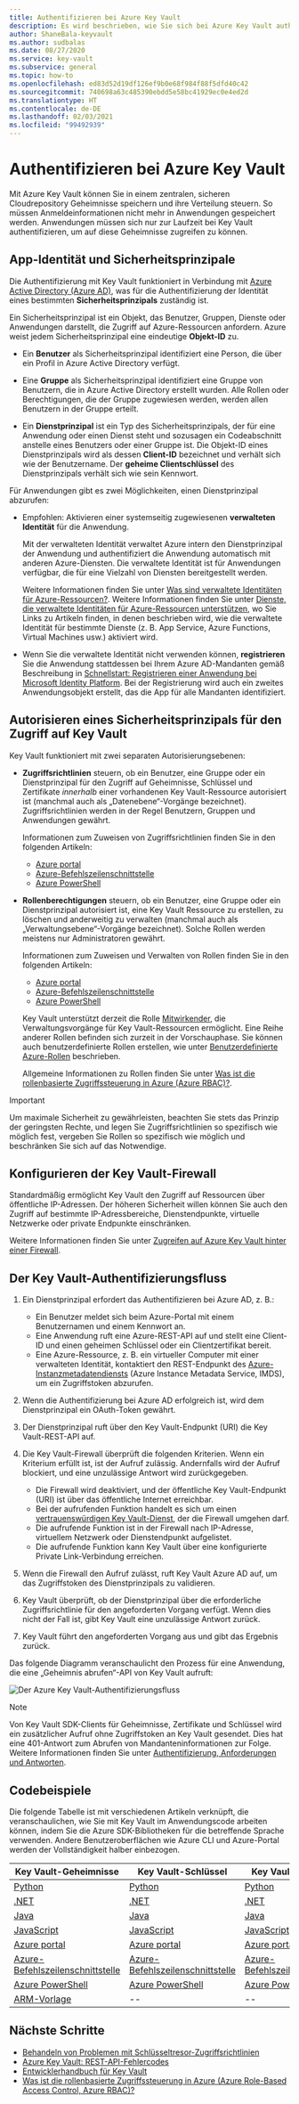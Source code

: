 ```yaml
---
title: Authentifizieren bei Azure Key Vault
description: Es wird beschrieben, wie Sie sich bei Azure Key Vault authentifizieren.
author: ShaneBala-keyvault
ms.author: sudbalas
ms.date: 08/27/2020
ms.service: key-vault
ms.subservice: general
ms.topic: how-to
ms.openlocfilehash: ed83d52d19df126ef9b0e68f984f88f5dfd40c42
ms.sourcegitcommit: 740698a63c485390ebdd5e58bc41929ec0e4ed2d
ms.translationtype: HT
ms.contentlocale: de-DE
ms.lasthandoff: 02/03/2021
ms.locfileid: "99492939"
---
```

# <a name="authenticate-to-azure-key-vault"></a>Authentifizieren bei Azure Key Vault

Mit Azure Key Vault können Sie in einem zentralen, sicheren Cloudrepository Geheimnisse speichern und ihre Verteilung steuern. So müssen Anmeldeinformationen nicht mehr in Anwendungen gespeichert werden. Anwendungen müssen sich nur zur Laufzeit bei Key Vault authentifizieren, um auf diese Geheimnisse zugreifen zu können.

## <a name="app-identity-and-security-principals"></a>App-Identität und Sicherheitsprinzipale

Die Authentifizierung mit Key Vault funktioniert in Verbindung mit [Azure Active Directory (Azure AD)](../../active-directory/fundamentals/active-directory-whatis.md), was für die Authentifizierung der Identität eines bestimmten **Sicherheitsprinzipals** zuständig ist.

Ein Sicherheitsprinzipal ist ein Objekt, das Benutzer, Gruppen, Dienste oder Anwendungen darstellt, die Zugriff auf Azure-Ressourcen anfordern. Azure weist jedem Sicherheitsprinzipal eine eindeutige **Objekt-ID** zu.

* Ein **Benutzer** als Sicherheitsprinzipal identifiziert eine Person, die über ein Profil in Azure Active Directory verfügt.

* Eine **Gruppe** als Sicherheitsprinzipal identifiziert eine Gruppe von Benutzern, die in Azure Active Directory erstellt wurden. Alle Rollen oder Berechtigungen, die der Gruppe zugewiesen werden, werden allen Benutzern in der Gruppe erteilt.

* Ein **Dienstprinzipal** ist ein Typ des Sicherheitsprinzipals, der für eine Anwendung oder einen Dienst steht und sozusagen ein Codeabschnitt anstelle eines Benutzers oder einer Gruppe ist. Die Objekt-ID eines Dienstprinzipals wird als dessen **Client-ID** bezeichnet und verhält sich wie der Benutzername. Der **geheime Clientschlüssel** des Dienstprinzipals verhält sich wie sein Kennwort.

Für Anwendungen gibt es zwei Möglichkeiten, einen Dienstprinzipal abzurufen:

* Empfohlen: Aktivieren einer systemseitig zugewiesenen **verwalteten Identität** für die Anwendung.

    Mit der verwalteten Identität verwaltet Azure intern den Dienstprinzipal der Anwendung und authentifiziert die Anwendung automatisch mit anderen Azure-Diensten. Die verwaltete Identität ist für Anwendungen verfügbar, die für eine Vielzahl von Diensten bereitgestellt werden.

    Weitere Informationen finden Sie unter [Was sind verwaltete Identitäten für Azure-Ressourcen?](../../active-directory/managed-identities-azure-resources/overview.md). Weitere Informationen finden Sie unter [Dienste, die verwaltete Identitäten für Azure-Ressourcen unterstützen](../../active-directory/managed-identities-azure-resources/services-support-managed-identities.md), wo Sie Links zu Artikeln finden, in denen beschrieben wird, wie die verwaltete Identität für bestimmte Dienste (z. B. App Service, Azure Functions, Virtual Machines usw.) aktiviert wird.

* Wenn Sie die verwaltete Identität nicht verwenden können, **registrieren** Sie die Anwendung stattdessen bei Ihrem Azure AD-Mandanten gemäß Beschreibung in [Schnellstart: Registrieren einer Anwendung bei Microsoft Identity Platform](../../active-directory/develop/quickstart-register-app.md). Bei der Registrierung wird auch ein zweites Anwendungsobjekt erstellt, das die App für alle Mandanten identifiziert.

## <a name="authorize-a-security-principal-to-access-key-vault"></a>Autorisieren eines Sicherheitsprinzipals für den Zugriff auf Key Vault

Key Vault funktioniert mit zwei separaten Autorisierungsebenen:

- **Zugriffsrichtlinien** steuern, ob ein Benutzer, eine Gruppe oder ein Dienstprinzipal für den Zugriff auf Geheimnisse, Schlüssel und Zertifikate *innerhalb* einer vorhandenen Key Vault-Ressource autorisiert ist (manchmal auch als „Datenebene“-Vorgänge bezeichnet). Zugriffsrichtlinien werden in der Regel Benutzern, Gruppen und Anwendungen gewährt.

    Informationen zum Zuweisen von Zugriffsrichtlinien finden Sie in den folgenden Artikeln:

    - [Azure portal](assign-access-policy-portal.md)
    - [Azure-Befehlszeilenschnittstelle](assign-access-policy-cli.md)
    - [Azure PowerShell](assign-access-policy-portal.md)

- **Rollenberechtigungen** steuern, ob ein Benutzer, eine Gruppe oder ein Dienstprinzipal autorisiert ist, eine Key Vault Ressource zu erstellen, zu löschen und anderweitig zu verwalten (manchmal auch als „Verwaltungsebene“-Vorgänge bezeichnet). Solche Rollen werden meistens nur Administratoren gewährt.
 
    Informationen zum Zuweisen und Verwalten von Rollen finden Sie in den folgenden Artikeln:

    - [Azure portal](../../role-based-access-control/role-assignments-portal.md)
    - [Azure-Befehlszeilenschnittstelle](../../role-based-access-control/role-assignments-cli.md)
    - [Azure PowerShell](../../role-based-access-control/role-assignments-powershell.md)

    Key Vault unterstützt derzeit die Rolle [Mitwirkender](../../role-based-access-control/built-in-roles.md#key-vault-contributor), die Verwaltungsvorgänge für Key Vault-Ressourcen ermöglicht. Eine Reihe anderer Rollen befinden sich zurzeit in der Vorschauphase. Sie können auch benutzerdefinierte Rollen erstellen, wie unter [Benutzerdefinierte Azure-Rollen](../../role-based-access-control/custom-roles.md) beschrieben.

    Allgemeine Informationen zu Rollen finden Sie unter [Was ist die rollenbasierte Zugriffssteuerung in Azure (Azure RBAC)?](../../role-based-access-control/overview.md).


> [!IMPORTANT]
> Um maximale Sicherheit zu gewährleisten, beachten Sie stets das Prinzip der geringsten Rechte, und legen Sie Zugriffsrichtlinien so spezifisch wie möglich fest, vergeben Sie Rollen so spezifisch wie möglich und beschränken Sie sich auf das Notwendige. 
    
## <a name="configure-the-key-vault-firewall"></a>Konfigurieren der Key Vault-Firewall

Standardmäßig ermöglicht Key Vault den Zugriff auf Ressourcen über öffentliche IP-Adressen. Der höheren Sicherheit willen können Sie auch den Zugriff auf bestimmte IP-Adressbereiche, Dienstendpunkte, virtuelle Netzwerke oder private Endpunkte einschränken.

Weitere Informationen finden Sie unter [Zugreifen auf Azure Key Vault hinter einer Firewall](./access-behind-firewall.md).


## <a name="the-key-vault-authentication-flow"></a>Der Key Vault-Authentifizierungsfluss

1. Ein Dienstprinzipal erfordert das Authentifizieren bei Azure AD, z. B.:
    * Ein Benutzer meldet sich beim Azure-Portal mit einem Benutzernamen und einem Kennwort an.
    * Eine Anwendung ruft eine Azure-REST-API auf und stellt eine Client-ID und einen geheimen Schlüssel oder ein Clientzertifikat bereit.
    * Eine Azure-Ressource, z. B. ein virtueller Computer mit einer verwalteten Identität, kontaktiert den REST-Endpunkt des [Azure-Instanzmetadatendiensts](../../virtual-machines/windows/instance-metadata-service.md) (Azure Instance Metadata Service, IMDS), um ein Zugriffstoken abzurufen.

1. Wenn die Authentifizierung bei Azure AD erfolgreich ist, wird dem Dienstprinzipal ein OAuth-Token gewährt.

1. Der Dienstprinzipal ruft über den Key Vault-Endpunkt (URI) die Key Vault-REST-API auf.

1. Die Key Vault-Firewall überprüft die folgenden Kriterien. Wenn ein Kriterium erfüllt ist, ist der Aufruf zulässig. Andernfalls wird der Aufruf blockiert, und eine unzulässige Antwort wird zurückgegeben.

    * Die Firewall wird deaktiviert, und der öffentliche Key Vault-Endpunkt (URI) ist über das öffentliche Internet erreichbar.
    * Bei der aufrufenden Funktion handelt es sich um einen [vertrauenswürdigen Key Vault-Dienst](./overview-vnet-service-endpoints.md#trusted-services), der die Firewall umgehen darf.
    * Die aufrufende Funktion ist in der Firewall nach IP-Adresse, virtuellem Netzwerk oder Dienstendpunkt aufgelistet.
    * Die aufrufende Funktion kann Key Vault über eine konfigurierte Private Link-Verbindung erreichen.    

1. Wenn die Firewall den Aufruf zulässt, ruft Key Vault Azure AD auf, um das Zugriffstoken des Dienstprinzipals zu validieren.

1. Key Vault überprüft, ob der Dienstprinzipal über die erforderliche Zugriffsrichtlinie für den angeforderten Vorgang verfügt. Wenn dies nicht der Fall ist, gibt Key Vault eine unzulässige Antwort zurück.

1. Key Vault führt den angeforderten Vorgang aus und gibt das Ergebnis zurück.

Das folgende Diagramm veranschaulicht den Prozess für eine Anwendung, die eine „Geheimnis abrufen“-API von Key Vault aufruft:

![Der Azure Key Vault-Authentifizierungsfluss](../media/authentication/authentication-flow.png)

> [!NOTE]
> Von Key Vault SDK-Clients für Geheimnisse, Zertifikate und Schlüssel wird ein zusätzlicher Aufruf ohne Zugriffstoken an Key Vault gesendet. Dies hat eine 401-Antwort zum Abrufen von Mandanteninformationen zur Folge. Weitere Informationen finden Sie unter [Authentifizierung, Anforderungen und Antworten](authentication-requests-and-responses.md).

## <a name="code-examples"></a>Codebeispiele

Die folgende Tabelle ist mit verschiedenen Artikeln verknüpft, die veranschaulichen, wie Sie mit Key Vault im Anwendungscode arbeiten können, indem Sie die Azure SDK-Bibliotheken für die betreffende Sprache verwenden. Andere Benutzeroberflächen wie Azure CLI und Azure-Portal werden der Vollständigkeit halber einbezogen.

| Key Vault-Geheimnisse | Key Vault-Schlüssel | Key Vault-Zertifikate |
|  --- | --- | --- |
| [Python](../secrets/quick-create-python.md) | [Python](../keys/quick-create-python.md) | [Python](../certificates/quick-create-python.md) | 
| [.NET](../secrets/quick-create-net.md) | [.NET](../keys/quick-create-net.md) | [.NET](../certificates/quick-create-net.md) |
| [Java](../secrets/quick-create-java.md) | [Java](../keys/quick-create-java.md) | [Java](../certificates/quick-create-java.md) |
| [JavaScript](../secrets/quick-create-node.md) | [JavaScript](../keys/quick-create-node.md) | [JavaScript](../certificates/quick-create-node.md) | 
| [Azure portal](../secrets/quick-create-portal.md) | [Azure portal](../keys/quick-create-portal.md) | [Azure portal](../certificates/quick-create-portal.md) |
| [Azure-Befehlszeilenschnittstelle](../secrets/quick-create-cli.md) | [Azure-Befehlszeilenschnittstelle](../keys/quick-create-cli.md) | [Azure-Befehlszeilenschnittstelle](../certificates/quick-create-cli.md) |
| [Azure PowerShell](../secrets/quick-create-powershell.md) | [Azure PowerShell](../keys/quick-create-powershell.md) | [Azure PowerShell](../certificates/quick-create-powershell.md) |
| [ARM-Vorlage](../secrets/quick-create-net.md) | -- | -- |

## <a name="next-steps"></a>Nächste Schritte

- [Behandeln von Problemen mit Schlüsseltresor-Zugriffsrichtlinien](troubleshooting-access-issues.md)
- [Azure Key Vault: REST-API-Fehlercodes](rest-error-codes.md)
- [Entwicklerhandbuch für Key Vault](developers-guide.md)
- [Was ist die rollenbasierte Zugriffssteuerung in Azure (Azure Role-Based Access Control, Azure RBAC)?](../../role-based-access-control/overview.md)
